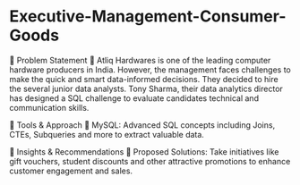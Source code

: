 # Executive-Management-Consumer-Goods

🌟 Problem Statement 🌟 Atliq Hardwares is one of the leading computer hardware producers in India. However, the management faces challenges to make the quick and smart data-informed decisions. They decided to hire the several junior data analysts. Tony Sharma, their data analytics director has designed a SQL challenge to evaluate candidates technical and communication skills.

🌟 Tools & Approach 🌟 MySQL: Advanced SQL concepts including Joins, CTEs, Subqueries and more to extract valuable data.

🌟 Insights & Recommendations 🌟 Proposed Solutions: Take initiatives like gift vouchers, student discounts and other attractive promotions to enhance customer engagement and sales.
